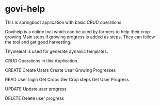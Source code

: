 # govi-help
This is springboot application with basic CRUD operations.

Govihelp is a online tool which can be used by farmers to help their crop growing.Main steps if growing progress is added as steps.
They can follow the tool and get good harvesting.

Thymeleaf is used for generate dynamic templates.

CRUD Operations in this Application.

CREATE
Create Users
Create User Growing Progresses

READ
User login
Get Crops
Ger Crop steps
Get User Progress

UPDATE
Update user progress

DELETE
Delete user progress
